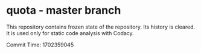 # quota - master branch

This repository contains frozen state of the repository.
Its history is cleared. It is used only for static code
analysis with Codacy.

Commit Time: 1702359045